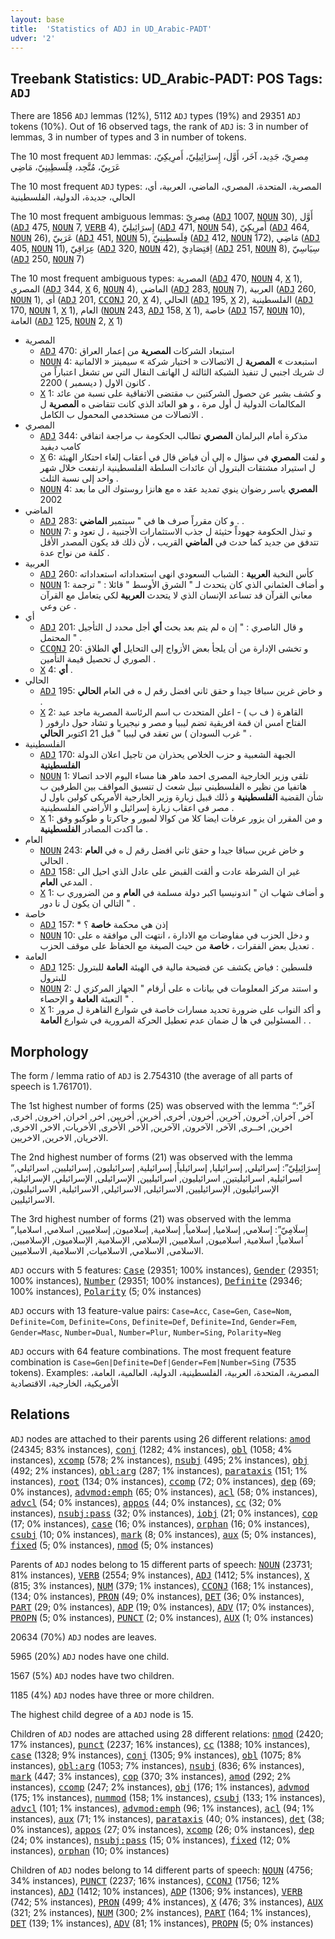 ```yaml
---
layout: base
title:  'Statistics of ADJ in UD_Arabic-PADT'
udver: '2'
---
```


## Treebank Statistics: UD_Arabic-PADT: POS Tags: `ADJ`

There are 1856 `ADJ` lemmas (12%), 5112 `ADJ` types (19%) and 29351 `ADJ` tokens (10%).
Out of 16 observed tags, the rank of `ADJ` is: 3 in number of lemmas, 3 in number of types and 3 in number of tokens.

The 10 most frequent `ADJ` lemmas: مِصرِيّ، جَدِيد، آخَر، أَوَّل، إِسرَائِيلِيّ، أَمرِيكِيّ، عَرَبِيّ، مُتَّحِد، فِلَسطِينِيّ، مَاضِي

The 10 most frequent `ADJ` types:  المصرية، المتحدة، المصري، الماضي، العربية، أي، الحالي، جديدة، الدولية، الفلسطينية

The 10 most frequent ambiguous lemmas: مِصرِيّ (<tt><a href="ar_padt-pos-ADJ.html">ADJ</a></tt> 1007, <tt><a href="ar_padt-pos-NOUN.html">NOUN</a></tt> 30), أَوَّل (<tt><a href="ar_padt-pos-ADJ.html">ADJ</a></tt> 475, <tt><a href="ar_padt-pos-NOUN.html">NOUN</a></tt> 7, <tt><a href="ar_padt-pos-VERB.html">VERB</a></tt> 4), إِسرَائِيلِيّ (<tt><a href="ar_padt-pos-ADJ.html">ADJ</a></tt> 471, <tt><a href="ar_padt-pos-NOUN.html">NOUN</a></tt> 54), أَمرِيكِيّ (<tt><a href="ar_padt-pos-ADJ.html">ADJ</a></tt> 464, <tt><a href="ar_padt-pos-NOUN.html">NOUN</a></tt> 26), عَرَبِيّ (<tt><a href="ar_padt-pos-ADJ.html">ADJ</a></tt> 451, <tt><a href="ar_padt-pos-NOUN.html">NOUN</a></tt> 5), فِلَسطِينِيّ (<tt><a href="ar_padt-pos-ADJ.html">ADJ</a></tt> 412, <tt><a href="ar_padt-pos-NOUN.html">NOUN</a></tt> 172), مَاضِي (<tt><a href="ar_padt-pos-ADJ.html">ADJ</a></tt> 405, <tt><a href="ar_padt-pos-NOUN.html">NOUN</a></tt> 11), عِرَاقِيّ (<tt><a href="ar_padt-pos-ADJ.html">ADJ</a></tt> 320, <tt><a href="ar_padt-pos-NOUN.html">NOUN</a></tt> 42), اِقتِصَادِيّ (<tt><a href="ar_padt-pos-ADJ.html">ADJ</a></tt> 251, <tt><a href="ar_padt-pos-NOUN.html">NOUN</a></tt> 8), سِيَاسِيّ (<tt><a href="ar_padt-pos-ADJ.html">ADJ</a></tt> 250, <tt><a href="ar_padt-pos-NOUN.html">NOUN</a></tt> 7)

The 10 most frequent ambiguous types:  المصرية (<tt><a href="ar_padt-pos-ADJ.html">ADJ</a></tt> 470, <tt><a href="ar_padt-pos-NOUN.html">NOUN</a></tt> 4, <tt><a href="ar_padt-pos-X.html">X</a></tt> 1), المصري (<tt><a href="ar_padt-pos-ADJ.html">ADJ</a></tt> 344, <tt><a href="ar_padt-pos-X.html">X</a></tt> 6, <tt><a href="ar_padt-pos-NOUN.html">NOUN</a></tt> 4), الماضي (<tt><a href="ar_padt-pos-ADJ.html">ADJ</a></tt> 283, <tt><a href="ar_padt-pos-NOUN.html">NOUN</a></tt> 7), العربية (<tt><a href="ar_padt-pos-ADJ.html">ADJ</a></tt> 260, <tt><a href="ar_padt-pos-NOUN.html">NOUN</a></tt> 1), أي (<tt><a href="ar_padt-pos-ADJ.html">ADJ</a></tt> 201, <tt><a href="ar_padt-pos-CCONJ.html">CCONJ</a></tt> 20, <tt><a href="ar_padt-pos-X.html">X</a></tt> 4), الحالي (<tt><a href="ar_padt-pos-ADJ.html">ADJ</a></tt> 195, <tt><a href="ar_padt-pos-X.html">X</a></tt> 2), الفلسطينية (<tt><a href="ar_padt-pos-ADJ.html">ADJ</a></tt> 170, <tt><a href="ar_padt-pos-NOUN.html">NOUN</a></tt> 1, <tt><a href="ar_padt-pos-X.html">X</a></tt> 1), العام (<tt><a href="ar_padt-pos-NOUN.html">NOUN</a></tt> 243, <tt><a href="ar_padt-pos-ADJ.html">ADJ</a></tt> 158, <tt><a href="ar_padt-pos-X.html">X</a></tt> 1), خاصة (<tt><a href="ar_padt-pos-ADJ.html">ADJ</a></tt> 157, <tt><a href="ar_padt-pos-NOUN.html">NOUN</a></tt> 10), العامة (<tt><a href="ar_padt-pos-ADJ.html">ADJ</a></tt> 125, <tt><a href="ar_padt-pos-NOUN.html">NOUN</a></tt> 2, <tt><a href="ar_padt-pos-X.html">X</a></tt> 1)


* المصرية
  * <tt><a href="ar_padt-pos-ADJ.html">ADJ</a></tt> 470: استبعاد الشركات <b>المصرية</b> من إعمار العراق
  * <tt><a href="ar_padt-pos-NOUN.html">NOUN</a></tt> 4: استبعدت » <b>المصرية</b> ل الاتصالات « اختيار شركة » سيمينز « الالمانية ك شريك اجنبي ل تنفيذ الشبكة الثالثة ل الهاتف النقال التي س تشغل اعتباراً من كانون الاول ( ديسمبر ) 2200 .
  * <tt><a href="ar_padt-pos-X.html">X</a></tt> 1: و كشف بشير عن حصول الشركتين ب مقتضى الاتفاقية على نسبة من عائد المكالمات الدولية ل أول مرة ، و هو العائد الذي كانت تتقاضى ه <b>المصرية</b> ل الاتصالات من مستخدمي المحمول ب الكامل .
* المصري
  * <tt><a href="ar_padt-pos-ADJ.html">ADJ</a></tt> 344: مذكرة أمام البرلمان <b>المصري</b> تطالب الحكومة ب مراجعة اتفاقي كامب ديفيد
  * <tt><a href="ar_padt-pos-X.html">X</a></tt> 6: و لفت <b>المصري</b> في سؤال ه إلى أن فياض قال في أعقاب إلغاء احتكار الهيئة ل استيراد مشتقات البترول أن عائدات السلطة الفلسطينية ارتفعت خلال شهر واحد إلى نسبة الثلث .
  * <tt><a href="ar_padt-pos-NOUN.html">NOUN</a></tt> 4: <b>المصري</b> ياسر رضوان ينوي تمديد عقد ه مع هانزا روستوك الى ما بعد 2002
* الماضي
  * <tt><a href="ar_padt-pos-ADJ.html">ADJ</a></tt> 283: و كان مقرراً صرف ها في " سبتمبر <b>الماضي</b> . .
  * <tt><a href="ar_padt-pos-NOUN.html">NOUN</a></tt> 7: و تبذل الحكومة جهوداً حثيثة ل جذب الاستثمارات الأجنبية ، ل تعود و تتدفق من جديد كما حدث في <b>الماضي</b> القريب ، لأن ذلك قد يكون المصدر الأقل كلفة من نواح عدة .
* العربية
  * <tt><a href="ar_padt-pos-ADJ.html">ADJ</a></tt> 260: كأس النخبة <b>العربية</b> : الشباب السعودي انهى استعداداته استعداداته
  * <tt><a href="ar_padt-pos-NOUN.html">NOUN</a></tt> 1: و أضاف العثماني الذي كان يتحدث لـ " الشرق الأوسط " قائلا : " ترجمة معاني القرآن قد تساعد الإنسان الذي لا يتحدث <b>العربية</b> لكي يتعامل مع القرآن عن وعي .
* أي
  * <tt><a href="ar_padt-pos-ADJ.html">ADJ</a></tt> 201: و قال الناصري : " إن ه لم يتم بعد بحث <b>أي</b> أجل محدد ل التأجيل المحتمل " .
  * <tt><a href="ar_padt-pos-CCONJ.html">CCONJ</a></tt> 20: و تخشى الإدارة من أن يلجأ بعض الأزواج إلى التحايل <b>أي</b> الطلاق الصوري ل تحصيل قيمة التأمين .
  * <tt><a href="ar_padt-pos-X.html">X</a></tt> 4: <b>أي</b> .
* الحالي
  * <tt><a href="ar_padt-pos-ADJ.html">ADJ</a></tt> 195: و خاض غرين سباقا جيدا و حقق ثاني افضل رقم ل ه في العام <b>الحالي</b> .
  * <tt><a href="ar_padt-pos-X.html">X</a></tt> 2: القاهرة ( ف ب ) - اعلن المتحدث ب اسم الرئاسة المصرية ماجد عبد الفتاح امس ان قمة افريقية تضم ليبيا و مصر و نيجيريا و تشاد حول دارفور ( غرب السودان ) س تعقد في ليبيا " قبل 21 اكتوبر <b>الحالي</b> " .
* الفلسطينية
  * <tt><a href="ar_padt-pos-ADJ.html">ADJ</a></tt> 170: الجبهة الشعبية و حزب الخلاص يحذران من تاجيل اعلان الدولة <b>الفلسطينية</b>
  * <tt><a href="ar_padt-pos-NOUN.html">NOUN</a></tt> 1: تلقى وزير الخارجية المصرى احمد ماهر هنا مساء اليوم الاحد اتصالا هاتفيا من نظير ه الفلسطينى نبيل شعث ل تنسيق المواقف بين الطرفين ب شأن القضية <b>الفلسطينية</b> و ذٰلك قبيل زيارة وزير الخارجية الأمريكى كولين باول ل مصر فى اعقاب زيارة إسرائيل و الأراضي الفلسطينية .
  * <tt><a href="ar_padt-pos-X.html">X</a></tt> 1: و من المقرر ان يزور عرفات ايضا كلا من كوالا لمبور و جاكرتا و طوكيو وفق ما اكدت المصادر <b>الفلسطينية</b> .
* العام
  * <tt><a href="ar_padt-pos-NOUN.html">NOUN</a></tt> 243: و خاض غرين سباقا جيدا و حقق ثاني افضل رقم ل ه في <b>العام</b> الحالي .
  * <tt><a href="ar_padt-pos-ADJ.html">ADJ</a></tt> 158: غير ان الشرطة عادت و ألقت القبض على عادل الذي احيل الى المدعي <b>العام</b> .
  * <tt><a href="ar_padt-pos-X.html">X</a></tt> 1: و أضاف شهاب ان " اندونيسيا اكبر دولة مسلمة في <b>العام</b> و من الضروري ب التالي ان يكون ل نا دور " .
* خاصة
  * <tt><a href="ar_padt-pos-ADJ.html">ADJ</a></tt> 157: * إذن هي محكمة <b>خاصة</b> ؟
  * <tt><a href="ar_padt-pos-NOUN.html">NOUN</a></tt> 10: و دخل الحزب في مفاوضات مع الادارة ، انتهت الى موافقة ه على تعديل بعض الفقرات ، <b>خاصة</b> من حيث الصيغة مع الحفاظ على موقف الحزب .
* العامة
  * <tt><a href="ar_padt-pos-ADJ.html">ADJ</a></tt> 125: فلسطين : فياض يكشف عن فضيحة مالية في الهيئة <b>العامة</b> للبترول للبترول
  * <tt><a href="ar_padt-pos-NOUN.html">NOUN</a></tt> 2: و استند مركز المعلومات في بيانات ه على أرقام " الجهاز المركزي ل التعبئة <b>العامة</b> و الإحصاء " .
  * <tt><a href="ar_padt-pos-X.html">X</a></tt> 1: و أكد النواب على ضرورة تحديد مسارات خاصة في شوارع القاهرة ل مرور المسئولين في ها ل ضمان عدم تعطيل الحركة المرورية في شوارع <b>العامة</b> . .

## Morphology

The form / lemma ratio of `ADJ` is 2.754310 (the average of all parts of speech is 1.761701).

The 1st highest number of forms (25) was observed with the lemma “آخَر”: آخر, آخران, آخرون, آخرين, أخرون, أخرى, أخرين, أخريين, اخر, اخران, اخرون, اخرى, اخرين, اخــرى, الآخر, الآخرون, الآخرين, الأخر, الأخرى, الأخريات, الاخر, الاخرى, الاخريان, الاخرين, الاخريين.

The 2nd highest number of forms (21) was observed with the lemma “إِسرَائِيلِيّ”: إسرائيلي, إسرائيليا, إسرائيلياً, إسرائيلية, إسرائيليون, إسرائيليين, اسرائيلي, اسرائيلية, اسرائيليتين, اسرائيليون, اسرائيليين, الإسرائيلى, الإسرائيلي, الإسرائيلية, الإسرائيليون, الإسرائيليين, الاسرائيلى, الاسرائيلي, الاسرائيلية, الاسرائيليون, الاسرائيليين.

The 3rd highest number of forms (21) was observed with the lemma “إِسلَامِيّ”: إسلامي, إسلاميا, إسلامياً, إسلامية, إسلاميون, إسلاميين, اسلامي, اسلاميا, اسلامياً, اسلامية, اسلاميون, اسلاميين, الإسلامي, الإسلامية, الإسلاميون, الإسلاميين, الاسلامى, الاسلامي, الاسلاميات, الاسلامية, الاسلاميين.

`ADJ` occurs with 5 features: <tt><a href="ar_padt-feat-Case.html">Case</a></tt> (29351; 100% instances), <tt><a href="ar_padt-feat-Gender.html">Gender</a></tt> (29351; 100% instances), <tt><a href="ar_padt-feat-Number.html">Number</a></tt> (29351; 100% instances), <tt><a href="ar_padt-feat-Definite.html">Definite</a></tt> (29346; 100% instances), <tt><a href="ar_padt-feat-Polarity.html">Polarity</a></tt> (5; 0% instances)

`ADJ` occurs with 13 feature-value pairs: `Case=Acc`, `Case=Gen`, `Case=Nom`, `Definite=Com`, `Definite=Cons`, `Definite=Def`, `Definite=Ind`, `Gender=Fem`, `Gender=Masc`, `Number=Dual`, `Number=Plur`, `Number=Sing`, `Polarity=Neg`

`ADJ` occurs with 64 feature combinations.
The most frequent feature combination is `Case=Gen|Definite=Def|Gender=Fem|Number=Sing` (7535 tokens).
Examples: المصرية، المتحدة، العربية، الفلسطينية، الدولية، العالمية، العامة، الأمريكية، الخارجية، الاقتصادية


## Relations

`ADJ` nodes are attached to their parents using 26 different relations: <tt><a href="ar_padt-dep-amod.html">amod</a></tt> (24345; 83% instances), <tt><a href="ar_padt-dep-conj.html">conj</a></tt> (1282; 4% instances), <tt><a href="ar_padt-dep-obl.html">obl</a></tt> (1058; 4% instances), <tt><a href="ar_padt-dep-xcomp.html">xcomp</a></tt> (578; 2% instances), <tt><a href="ar_padt-dep-nsubj.html">nsubj</a></tt> (495; 2% instances), <tt><a href="ar_padt-dep-obj.html">obj</a></tt> (492; 2% instances), <tt><a href="ar_padt-dep-obl-arg.html">obl:arg</a></tt> (287; 1% instances), <tt><a href="ar_padt-dep-parataxis.html">parataxis</a></tt> (151; 1% instances), <tt><a href="ar_padt-dep-root.html">root</a></tt> (134; 0% instances), <tt><a href="ar_padt-dep-ccomp.html">ccomp</a></tt> (72; 0% instances), <tt><a href="ar_padt-dep-dep.html">dep</a></tt> (69; 0% instances), <tt><a href="ar_padt-dep-advmod-emph.html">advmod:emph</a></tt> (65; 0% instances), <tt><a href="ar_padt-dep-acl.html">acl</a></tt> (58; 0% instances), <tt><a href="ar_padt-dep-advcl.html">advcl</a></tt> (54; 0% instances), <tt><a href="ar_padt-dep-appos.html">appos</a></tt> (44; 0% instances), <tt><a href="ar_padt-dep-cc.html">cc</a></tt> (32; 0% instances), <tt><a href="ar_padt-dep-nsubj-pass.html">nsubj:pass</a></tt> (32; 0% instances), <tt><a href="ar_padt-dep-iobj.html">iobj</a></tt> (21; 0% instances), <tt><a href="ar_padt-dep-cop.html">cop</a></tt> (17; 0% instances), <tt><a href="ar_padt-dep-case.html">case</a></tt> (16; 0% instances), <tt><a href="ar_padt-dep-orphan.html">orphan</a></tt> (16; 0% instances), <tt><a href="ar_padt-dep-csubj.html">csubj</a></tt> (10; 0% instances), <tt><a href="ar_padt-dep-mark.html">mark</a></tt> (8; 0% instances), <tt><a href="ar_padt-dep-aux.html">aux</a></tt> (5; 0% instances), <tt><a href="ar_padt-dep-fixed.html">fixed</a></tt> (5; 0% instances), <tt><a href="ar_padt-dep-nmod.html">nmod</a></tt> (5; 0% instances)

Parents of `ADJ` nodes belong to 15 different parts of speech: <tt><a href="ar_padt-pos-NOUN.html">NOUN</a></tt> (23731; 81% instances), <tt><a href="ar_padt-pos-VERB.html">VERB</a></tt> (2554; 9% instances), <tt><a href="ar_padt-pos-ADJ.html">ADJ</a></tt> (1412; 5% instances), <tt><a href="ar_padt-pos-X.html">X</a></tt> (815; 3% instances), <tt><a href="ar_padt-pos-NUM.html">NUM</a></tt> (379; 1% instances), <tt><a href="ar_padt-pos-CCONJ.html">CCONJ</a></tt> (168; 1% instances),  (134; 0% instances), <tt><a href="ar_padt-pos-PRON.html">PRON</a></tt> (49; 0% instances), <tt><a href="ar_padt-pos-DET.html">DET</a></tt> (36; 0% instances), <tt><a href="ar_padt-pos-PART.html">PART</a></tt> (29; 0% instances), <tt><a href="ar_padt-pos-ADP.html">ADP</a></tt> (19; 0% instances), <tt><a href="ar_padt-pos-ADV.html">ADV</a></tt> (17; 0% instances), <tt><a href="ar_padt-pos-PROPN.html">PROPN</a></tt> (5; 0% instances), <tt><a href="ar_padt-pos-PUNCT.html">PUNCT</a></tt> (2; 0% instances), <tt><a href="ar_padt-pos-AUX.html">AUX</a></tt> (1; 0% instances)

20634 (70%) `ADJ` nodes are leaves.

5965 (20%) `ADJ` nodes have one child.

1567 (5%) `ADJ` nodes have two children.

1185 (4%) `ADJ` nodes have three or more children.

The highest child degree of a `ADJ` node is 15.

Children of `ADJ` nodes are attached using 28 different relations: <tt><a href="ar_padt-dep-nmod.html">nmod</a></tt> (2420; 17% instances), <tt><a href="ar_padt-dep-punct.html">punct</a></tt> (2237; 16% instances), <tt><a href="ar_padt-dep-cc.html">cc</a></tt> (1388; 10% instances), <tt><a href="ar_padt-dep-case.html">case</a></tt> (1328; 9% instances), <tt><a href="ar_padt-dep-conj.html">conj</a></tt> (1305; 9% instances), <tt><a href="ar_padt-dep-obl.html">obl</a></tt> (1075; 8% instances), <tt><a href="ar_padt-dep-obl-arg.html">obl:arg</a></tt> (1053; 7% instances), <tt><a href="ar_padt-dep-nsubj.html">nsubj</a></tt> (836; 6% instances), <tt><a href="ar_padt-dep-mark.html">mark</a></tt> (447; 3% instances), <tt><a href="ar_padt-dep-cop.html">cop</a></tt> (370; 3% instances), <tt><a href="ar_padt-dep-amod.html">amod</a></tt> (292; 2% instances), <tt><a href="ar_padt-dep-ccomp.html">ccomp</a></tt> (247; 2% instances), <tt><a href="ar_padt-dep-obj.html">obj</a></tt> (176; 1% instances), <tt><a href="ar_padt-dep-advmod.html">advmod</a></tt> (175; 1% instances), <tt><a href="ar_padt-dep-nummod.html">nummod</a></tt> (158; 1% instances), <tt><a href="ar_padt-dep-csubj.html">csubj</a></tt> (133; 1% instances), <tt><a href="ar_padt-dep-advcl.html">advcl</a></tt> (101; 1% instances), <tt><a href="ar_padt-dep-advmod-emph.html">advmod:emph</a></tt> (96; 1% instances), <tt><a href="ar_padt-dep-acl.html">acl</a></tt> (94; 1% instances), <tt><a href="ar_padt-dep-aux.html">aux</a></tt> (71; 1% instances), <tt><a href="ar_padt-dep-parataxis.html">parataxis</a></tt> (40; 0% instances), <tt><a href="ar_padt-dep-det.html">det</a></tt> (38; 0% instances), <tt><a href="ar_padt-dep-appos.html">appos</a></tt> (27; 0% instances), <tt><a href="ar_padt-dep-xcomp.html">xcomp</a></tt> (26; 0% instances), <tt><a href="ar_padt-dep-dep.html">dep</a></tt> (24; 0% instances), <tt><a href="ar_padt-dep-nsubj-pass.html">nsubj:pass</a></tt> (15; 0% instances), <tt><a href="ar_padt-dep-fixed.html">fixed</a></tt> (12; 0% instances), <tt><a href="ar_padt-dep-orphan.html">orphan</a></tt> (10; 0% instances)

Children of `ADJ` nodes belong to 14 different parts of speech: <tt><a href="ar_padt-pos-NOUN.html">NOUN</a></tt> (4756; 34% instances), <tt><a href="ar_padt-pos-PUNCT.html">PUNCT</a></tt> (2237; 16% instances), <tt><a href="ar_padt-pos-CCONJ.html">CCONJ</a></tt> (1756; 12% instances), <tt><a href="ar_padt-pos-ADJ.html">ADJ</a></tt> (1412; 10% instances), <tt><a href="ar_padt-pos-ADP.html">ADP</a></tt> (1306; 9% instances), <tt><a href="ar_padt-pos-VERB.html">VERB</a></tt> (742; 5% instances), <tt><a href="ar_padt-pos-PRON.html">PRON</a></tt> (499; 4% instances), <tt><a href="ar_padt-pos-X.html">X</a></tt> (476; 3% instances), <tt><a href="ar_padt-pos-AUX.html">AUX</a></tt> (321; 2% instances), <tt><a href="ar_padt-pos-NUM.html">NUM</a></tt> (300; 2% instances), <tt><a href="ar_padt-pos-PART.html">PART</a></tt> (164; 1% instances), <tt><a href="ar_padt-pos-DET.html">DET</a></tt> (139; 1% instances), <tt><a href="ar_padt-pos-ADV.html">ADV</a></tt> (81; 1% instances), <tt><a href="ar_padt-pos-PROPN.html">PROPN</a></tt> (5; 0% instances)

